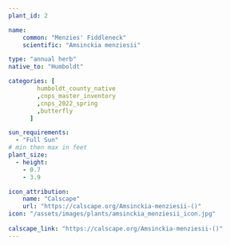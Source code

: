 ```yaml
---
plant_id: 2

name: 
    common: "Menzies' Fiddleneck"  
    scientific: "Amsinckia menziesii" 

type: "annual herb"
native_to: "Humboldt"

categories: [
        humboldt_county_native
        ,cnps_master_inventory
        ,cnps_2022_spring
        ,butterfly
      ]

sun_requirements:
  - "Full Sun"
# min then max in feet
plant_size:
  - height: 
    - 0.7
    - 3.9

icon_attribution: 
    name: "Calscape" 
    url: "https://calscape.org/Amsinckia-menziesii-()"
icon: "/assets/images/plants/amsinckia_menziesii_icon.jpg"
 
calscape_link: "https://calscape.org/Amsinckia-menziesii-()"
---
```



